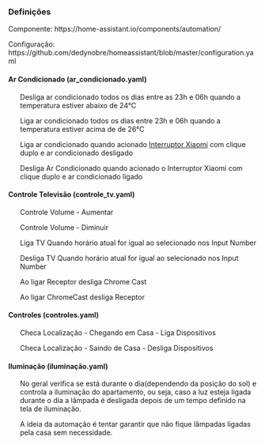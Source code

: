 <h3> Definições </h3>

<p> Componente: https://home-assistant.io/components/automation/  </p> 
<p> Configuração: https://github.com/dedynobre/homeassistant/blob/master/configuration.yaml </p>

<h4>Ar Condicionado (ar_condicionado.yaml) </h4>
  <ul> Desliga ar condicionado todos os dias entre as 23h e 06h quando a temperatura estiver abaixo de 24°C </ul>
  <ul> Liga ar condicionado todos os dias entre 23h e 06h quando a temperatura estiver acima de de 26°C</ul>
  <ul> Liga ar condicionado quando acionado <a href="https://pt.aliexpress.com/item/Original-Xiaomi-Mijia-Wireless-Switch-House-Control-Center-Intelligent-Multifunction-Smart-Home-Device-work-with-mi/32814699040.html?spm=a2g03.search0104.3.1.l1CTjn&ws_ab_test=searchweb0_0,searchweb201602_3_10152_10065_10151_10344_10068_5000016_10345_10342_10547_10343_51102_10340_5060016_10341_10548_5130016_10541_10084_10083_10307_10539_10312_10059_10313_5080016_10314_10534_100031_10604_10603_10103_10605_10594_10596_10142_10107,searchweb201603_25,ppcSwitch_5&algo_expid=20163a6a-7509-4978-9774-120130290621-0&algo_pvid=20163a6a-7509-4978-9774-120130290621&rmStoreLevelAB=0">Interruptor Xiaomi</a> com clique duplo e ar condicionado desligado </ul>
  <ul> Desliga Ar Condicionado quando acionado o Interruptor Xiaomi com clique duplo e ar condicionado ligado </ul>
    
<h4>Controle Televisão (controle_tv.yaml) </h4>
  <ul> Controle Volume - Aumentar </ul>
  <ul> Controle Volume - Diminuir </ul>
  <ul> Liga TV Quando horário atual for igual ao selecionado nos Input Number </ul>
  <ul> Desliga TV Quando horário atual for igual ao selecionado nos Input Number </ul>
  <ul> Ao ligar Receptor desliga Chrome Cast </ul>
  <ul> Ao ligar ChromeCast desliga Receptor </ul>
  
<h4>Controles (controles.yaml) </h4>
  <ul> Checa Localização - Chegando em Casa - Liga Dispositivos </ul>
  <ul> Checa Localização - Saindo de Casa - Desliga Dispositivos </ul>
  
<h4>Iluminação (iluminação.yaml) </h4>
  <ul> No geral verifica se está durante o dia(dependendo da posição do sol) e controla a iluminação do apartamento, ou seja, caso a luz esteja ligada durante o dia a lâmpada é desligada depois de um tempo definido na tela de iluminação. </ul>
  <ul> A ideia da automação é tentar garantir que não fique lâmpadas ligadas pela casa sem necessidade. </ul>

